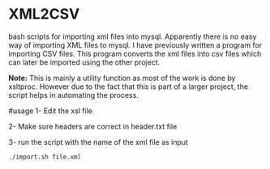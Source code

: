 # XML2CSV
bash scripts for importing xml files into mysql. Apparently there is no easy way of importing XML files to mysql. I have previously
written a program for importing CSV files. This program converts the xml files into csv files which can later be imported using the other 
project. 

**Note:** This is mainly a utility function as most of the work is done by xsltproc. However due to the fact that this is part of a larger
project, the script helps in automating the process. 

#usage
1- Edit the xsl file

2- Make sure headers are correct in header.txt file

3- run the script with the name of the xml file as input

```bash
./import.sh file.xml
```

